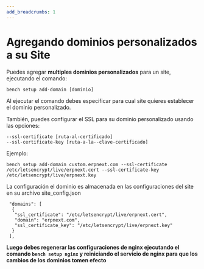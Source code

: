 ```yaml
---
add_breadcrumbs: 1
---
```

# Agregando dominios personalizados a su Site

Puedes agregar **multiples dominios personalizados** para un site, ejecutando el comando:

	bench setup add-domain [dominio]

Al ejecutar el comando debes especificar para cual site quieres establecer el dominio personalizado.

También, puedes configurar el SSL para su dominio personalizado usando las opciones:

	--ssl-certificate [ruta-al-certificado]
	--ssl-certificate-key [ruta-a-la--clave-certificado]

Ejemplo:

	bench setup add-domain custom.erpnext.com --ssl-certificate /etc/letsencrypt/live/erpnext.cert --ssl-certificate-key /etc/letsencrypt/live/erpnext.key

La configuración el dominio es almacenada en las configuraciones del site en su archivo site_config.json

	 "domains": [
	  {
	   "ssl_certificate": "/etc/letsencrypt/live/erpnext.cert",
	   "domain": "erpnext.com",
	   "ssl_certificate_key": "/etc/letsencrypt/live/erpnext.key"
	  }
	 ],

**Luego debes regenerar las configuraciones de nginx ejecutando el comando `bench setup nginx` y reiniciando el servicio de nginx para que los cambios de los dominios tomen efecto**
